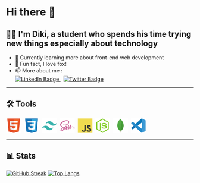 
# Hi there 👋
## 🙇‍♂️ I'm Diki, a student who spends his time trying new things especially about technology
- 🔭 Currently learning more about front-end web development
- 🦊 Fun fact, I love fox!
- 📫 More about me :
  <div id="badges">
    <a href="https://www.linkedin.com/in/dikibagastama/">
      <img src="https://img.shields.io/badge/LinkedIn-blue?style=for-the-badge&logo=linkedin&logoColor=white" alt="LinkedIn Badge"/>
    </a>
    &nbsp;
    <a href="https://twitter.com/dikibagast">
      <img src="https://img.shields.io/badge/Twitter-blue?style=for-the-badge&logo=twitter&logoColor=white" alt="Twitter Badge"/>
    </a>
  </div>

---

## 🛠️ Tools

<div>
  <img src="https://github.com/devicons/devicon/blob/master/icons/html5/html5-original.svg" title="HTML5" alt="HTML" width="40" height="40"/>&nbsp;
  <img src="https://github.com/devicons/devicon/blob/master/icons/css3/css3-original.svg" title="CSS3" alt="CSS" width="40" height="40"/>&nbsp;
  <img src="https://github.com/devicons/devicon/blob/master/icons/tailwindcss/tailwindcss-plain.svg" title="TailwindCSS" alt="TailwindCSS" width="40" height="40"/>&nbsp;
  <img src="https://github.com/devicons/devicon/blob/master/icons/sass/sass-original.svg" title="SASS" alt="SASS" width="40" height="40"/>&nbsp;
  <img src="https://github.com/devicons/devicon/blob/master/icons/javascript/javascript-original.svg" title="Javascript" alt="Javascript" width="40" height="40"/>&nbsp;
  <img src="https://github.com/devicons/devicon/blob/master/icons/nodejs/nodejs-original.svg" title="NodeJS" alt="NodeJS" width="40" height="40"/>&nbsp;
  <img src="https://github.com/devicons/devicon/blob/master/icons/mongodb/mongodb-original.svg"  title="MongoDB" alt="MongoDB" width="40" height="40"/>&nbsp;
  <img src="https://github.com/devicons/devicon/blob/master/icons/vscode/vscode-original.svg"  title="Vscode" alt="Vscode" width="40" height="40"/>&nbsp;
</div>

---

## 📊 Stats

[![GitHub Streak](http://github-readme-streak-stats.herokuapp.com?user=Bravonoid&theme=github-dark-blue&hide_border=true&date_format=M%20j%5B%2C%20Y%5D)](https://github.com/Bravonoid)
[![Top Langs](https://github-readme-stats.vercel.app/api/top-langs/?username=Bravonoid&hide=Procfile&layout=compact&theme=github_dark&hide_border=true)](https://github.com/Bravonoid)
